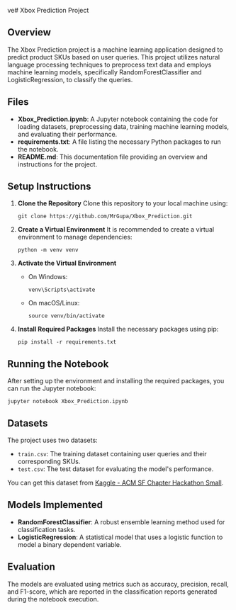 ve# Xbox Prediction Project

## Overview
The Xbox Prediction project is a machine learning application designed to predict product SKUs based on user queries. This project utilizes natural language processing techniques to preprocess text data and employs machine learning models, specifically RandomForestClassifier and LogisticRegression, to classify the queries.

## Files
- **Xbox_Prediction.ipynb**: A Jupyter notebook containing the code for loading datasets, preprocessing data, training machine learning models, and evaluating their performance.
- **requirements.txt**: A file listing the necessary Python packages to run the notebook.
- **README.md**: This documentation file providing an overview and instructions for the project.

## Setup Instructions
1. **Clone the Repository**
   Clone this repository to your local machine using:
   ```
   git clone https://github.com/MrGupa/Xbox_Prediction.git
   ```

2. **Create a Virtual Environment**
   It is recommended to create a virtual environment to manage dependencies:
   ```
   python -m venv venv
   ```

3. **Activate the Virtual Environment**
   - On Windows:
     ```
     venv\Scripts\activate
     ```
   - On macOS/Linux:
     ```
     source venv/bin/activate
     ```

4. **Install Required Packages**
   Install the necessary packages using pip:
   ```
   pip install -r requirements.txt
   ```

## Running the Notebook
After setting up the environment and installing the required packages, you can run the Jupyter notebook:
```
jupyter notebook Xbox_Prediction.ipynb
```

## Datasets
The project uses two datasets:
- `train.csv`: The training dataset containing user queries and their corresponding SKUs.
- `test.csv`: The test dataset for evaluating the model's performance.

You can get this dataset from [Kaggle - ACM SF Chapter Hackathon Small](https://www.kaggle.com/competitions/acm-sf-chapter-hackathon-small/overview).

## Models Implemented
- **RandomForestClassifier**: A robust ensemble learning method used for classification tasks.
- **LogisticRegression**: A statistical model that uses a logistic function to model a binary dependent variable.

## Evaluation
The models are evaluated using metrics such as accuracy, precision, recall, and F1-score, which are reported in the classification reports generated during the notebook execution.
